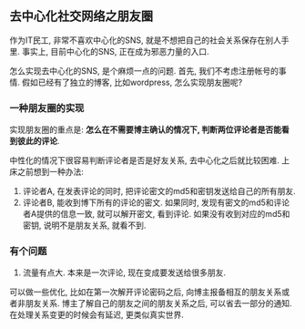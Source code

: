 ## 去中心化社交网络之朋友圈 ##

作为IT民工, 非常不喜欢中心化的SNS, 就是不想把自己的社会关系保存在别人手里. 事实上, 目前中心化的SNS, 正在成为邪恶力量的入口.

怎么实现去中心化的SNS, 是个麻烦一点的问题. 首先, 我们不考虑注册帐号的事情. 假如已经有了独立的博客, 比如wordpress, 怎么实现朋友圈呢? 

### 一种朋友圈的实现 ###

实现朋友圈的重点是: **怎么在不需要博主确认的情况下, 判断两位评论者是否能看到彼此的评论**.

中性化的情况下很容易判断评论者是否是好友关系, 去中心化之后就比较困难. 上床之前想到一种办法:

 1. 评论者A, 在发表评论的同时, 把评论密文的md5和密钥发送给自己的所有朋友.
 2. 评论者B, 能收到博下所有的评论的密文. 如果同时, 发现有密文的md5和评论者A提供的信息一致, 就可以解开密文, 看到评论. 如果没有收到对应的md5和密钥, 说明不是朋友关系, 就看不到.
  

### 有个问题 ###

1. 流量有点大.
   本来是一次评论, 现在变成要发送给很多朋友. 

可以做一些优化, 比如在第一次解开评论密码之后, 向博主报备相互的朋友关系或者非朋友关系. 博主了解自己的朋友之间的朋友关系之后, 可以省去一部分的通知. 在处理关系变更的时候会有延迟, 更类似真实世界. 